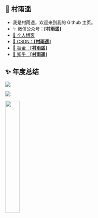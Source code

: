 ## 👋 村雨遥

- 我是村雨遥，欢迎来到我的 Github 主页。
- ✨ 微信公众号：**⌈村雨遥⌋**
- [🎈 个人博客](https://cunyu1943.github.io)
- [🎉 CSDN：**⌈村雨遥⌋**](https://blog.csdn.net/github_39655029)
- [🎊 掘金：**⌈村雨遥⌋**](https://juejin.cn/user/747323637904519)
- [🎏 知乎：**⌈村雨遥⌋**](https://www.zhihu.com/people/cunyu1943)


## ✨ 年度总结

[![](https://github-readme-stats.vercel.app/api?username=cunyu1943&count_private=true&show_icons=true&theme=tokyonight&locale=cn)](https://github.com/cunyu1943)

[![](https://github-readme-stats.vercel.app/api/top-langs/?username=cunyu1943&layout=compact&theme=tokyonight&locale=cn)](https://github.com/cunyu1943/)


<img src="https://z3.ax1x.com/2021/05/21/g7KHkn.png" width="30%" />
